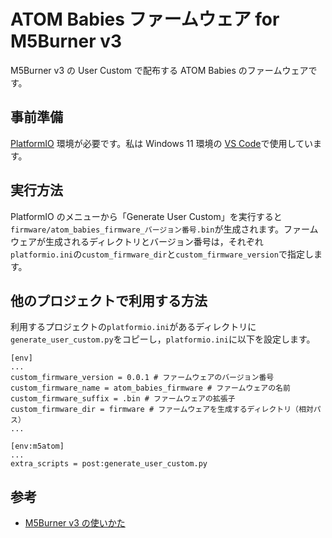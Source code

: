 # ATOM Babies ファームウェア for M5Burner v3

M5Burner v3 の User Custom で配布する ATOM Babies のファームウェアです。

## 事前準備

[PlatformIO](https://platformio.org/) 環境が必要です。私は Windows 11 環境の [VS Code](https://code.visualstudio.com/)で使用しています。

## 実行方法

PlatformIO のメニューから「Generate User Custom」を実行すると`firmware/atom_babies_firmware_バージョン番号.bin`が生成されます。ファームウェアが生成されるディレクトリとバージョン番号は，それぞれ`platformio.ini`の`custom_firmware_dir`と`custom_firmware_version`で指定します。

## 他のプロジェクトで利用する方法

利用するプロジェクトの`platformio.ini`があるディレクトリに`generate_user_custom.py`をコピーし，`platformio.ini`に以下を設定します。

```
[env]
...
custom_firmware_version = 0.0.1 # ファームウェアのバージョン番号
custom_firmware_name = atom_babies_firmware # ファームウェアの名前
custom_firmware_suffix = .bin # ファームウェアの拡張子
custom_firmware_dir = firmware # ファームウェアを生成するディレクトリ（相対パス）
...

[env:m5atom]
...
extra_scripts = post:generate_user_custom.py
```

## 参考

- [M5Burner v3 の使いかた](https://zenn.dev/saitotetsuya/articles/m5stack_m5burner_v3)
